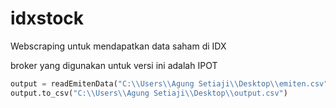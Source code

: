 # idxstock
Webscraping untuk mendapatkan data saham di IDX

broker yang digunakan untuk versi ini adalah IPOT

```python
output = readEmitenData("C:\\Users\\Agung Setiaji\\Desktop\\emiten.csv")
output.to_csv("C:\\Users\\Agung Setiaji\\Desktop\\output.csv")
```
